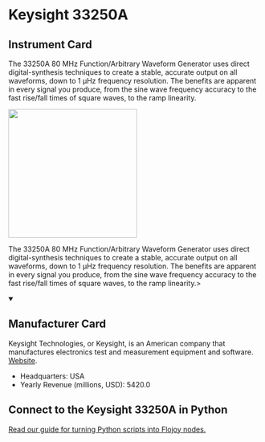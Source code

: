 
# Keysight 33250A

## Instrument Card

<div className="flex">

<div>

The 33250A 80 MHz Function/Arbitrary Waveform Generator uses direct digital-synthesis techniques to create a stable, accurate output on all waveforms, down to 1 µHz frequency resolution. The benefits are apparent in every signal you produce, from the sine wave frequency accuracy to the fast rise/fall times of square waves, to the ramp linearity.

</div>

<img width="256" src="https://v5.airtableusercontent.com/v1/19/19/1691539200000/s826E83ePkt6z1SP-JwMuw/tJSoyllfQNhHNJFE14fZjv68yKwaTDMewCWqtQH9pjkPEt2WQ5-V7A7SvLv302wjl9jifUAU-Vc7CeUInRVthodnPZNtnOgUP6jkBPgFcLzQApj4aW2J2_8Sb70FloZH/ENlYHbXvXaqWWR8665F_5FNRDSRGviofwe5HWeXGTvw"/>

</div>

The 33250A 80 MHz Function/Arbitrary Waveform Generator uses direct digital-synthesis techniques to create a stable, accurate output on all waveforms, down to 1 µHz frequency resolution. The benefits are apparent in every signal you produce, from the sine wave frequency accuracy to the fast rise/fall times of square waves, to the ramp linearity.>

<details open>
<summary><h2>Manufacturer Card</h2></summary>

Keysight Technologies, or Keysight, is an American company that manufactures electronics test and measurement equipment and software. <a href="https://www.keysight.com/us/en/home.html">Website</a>.

<ul>
  <li>Headquarters: USA</li>
  <li>Yearly Revenue (millions, USD): 5420.0</li>
</ul>
</details>

## Connect to the Keysight 33250A in Python

[Read our guide for turning Python scripts into Flojoy nodes.](https://docs.flojoy.ai/custom-nodes/creating-custom-node/)


